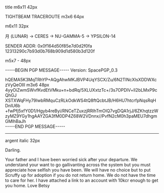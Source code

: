 

title m6x11 42px

TIGHTBEAM TRACEROUTE m3x6 64px

m6x11 32px

月 (LUNAR)
-> CERES
-> NU-GAMMA-5
-> YPSILON-14

SENDER ADDR: 
0x0f164d50f85e7d0d2f0fa
12313290c7b93d0b768b909d1d580b3d120f

m5x7 - 48px


-----BEGIN PGP MESSAGE-----
Version: SpacePGP_0.3  

hQEMA5K3MqTRhYP+AQgAhwMKJBVP4UqYSCX/Zu/6N2TlNcXIsXDDWXczVyQeOIlI  m3x6 48px
4yyOiZwmSWvfKvdEtVMku+n+bdRq/5XLUXxtzTc+/3s7OPDlV+lI2bLMxP9cQhGJ  
XSTXWqFHy79IwbRMquCzRLkOdkWS4tQ8ftQcbtJB/H6HU7htcrfpNqsRqHDnlU6b  
+fwPfj5xfY0D1/Hgyb4reByi/RNCeTZuxzjRRlhTmOIQ7vgDQA1rjJ/6ZKhqtzzW  
zyMZ9YGy1hgAAYZGA3fM0DP4Z68W2VDnnx//PvfN2cM0h3paMEU7dhgmGMlhBaJh  
-----END PGP MESSAGE-----


-------------

argent italic 32px

Darling.

Your father and I have
been worried sick after
your departure.
We understand your
want to go gallivanting
across the system but
you must appreciate
how selfish you have
been.
We will have no choice
but to put Scruffy
up for adoption if you
do not return home.
We do not have the
time to care for her.
I have attached a link
to an account with 10kcr
enough to get you home.
Love Betsy






